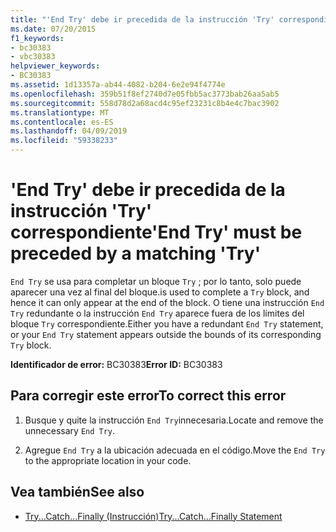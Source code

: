```yaml
---
title: "'End Try' debe ir precedida de la instrucción 'Try' correspondiente"
ms.date: 07/20/2015
f1_keywords:
- bc30383
- vbc30383
helpviewer_keywords:
- BC30383
ms.assetid: 1d13357a-ab44-4082-b204-6e2e94f4774e
ms.openlocfilehash: 359b51f8ef2740d7e05fbb5ac3773bab26aa5ab5
ms.sourcegitcommit: 558d78d2a68acd4c95ef23231c8b4e4c7bac3902
ms.translationtype: MT
ms.contentlocale: es-ES
ms.lasthandoff: 04/09/2019
ms.locfileid: "59338233"
---
```

# <a name="end-try-must-be-preceded-by-a-matching-try"></a><span data-ttu-id="0c194-102">'End Try' debe ir precedida de la instrucción 'Try' correspondiente</span><span class="sxs-lookup"><span data-stu-id="0c194-102">'End Try' must be preceded by a matching 'Try'</span></span>
`End Try` <span data-ttu-id="0c194-103">se usa para completar un bloque `Try` ; por lo tanto, solo puede aparecer una vez al final del bloque.</span><span class="sxs-lookup"><span data-stu-id="0c194-103">is used to complete a `Try` block, and hence it can only appear at the end of the block.</span></span> <span data-ttu-id="0c194-104">O tiene una instrucción `End Try` redundante o la instrucción `End Try` aparece fuera de los límites del bloque `Try` correspondiente.</span><span class="sxs-lookup"><span data-stu-id="0c194-104">Either you have a redundant `End Try` statement, or your `End Try` statement appears outside the bounds of its corresponding `Try` block.</span></span>  
  
 <span data-ttu-id="0c194-105">**Identificador de error:** BC30383</span><span class="sxs-lookup"><span data-stu-id="0c194-105">**Error ID:** BC30383</span></span>  
  
## <a name="to-correct-this-error"></a><span data-ttu-id="0c194-106">Para corregir este error</span><span class="sxs-lookup"><span data-stu-id="0c194-106">To correct this error</span></span>  
  
1. <span data-ttu-id="0c194-107">Busque y quite la instrucción `End Try`innecesaria.</span><span class="sxs-lookup"><span data-stu-id="0c194-107">Locate and remove the unnecessary `End Try`.</span></span>  
  
2. <span data-ttu-id="0c194-108">Agregue `End Try` a la ubicación adecuada en el código.</span><span class="sxs-lookup"><span data-stu-id="0c194-108">Move the `End Try` to the appropriate location in your code.</span></span>  
  
## <a name="see-also"></a><span data-ttu-id="0c194-109">Vea también</span><span class="sxs-lookup"><span data-stu-id="0c194-109">See also</span></span>

- [<span data-ttu-id="0c194-110">Try...Catch...Finally (Instrucción)</span><span class="sxs-lookup"><span data-stu-id="0c194-110">Try...Catch...Finally Statement</span></span>](../../visual-basic/language-reference/statements/try-catch-finally-statement.md)
